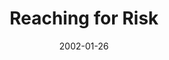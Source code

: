 ---
layout: message
category: message
series: "New Year, New Me"
title: "Reaching for Risk"
date: 2002-01-26
audio-description: "Some of the less talked about resolutions can lead to a healthier year for all of us.  "
audio: ""
audio-title: "Reaching for Risk"
audio-duration: "&#58;"
---